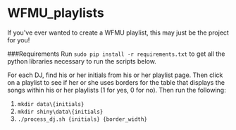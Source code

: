 # WFMU_playlists
If you've ever wanted to create a WFMU playlist, this may just be the project for you!

###Requirements
Run `sudo pip install -r requirements.txt` to get all the python libraries necessary to run the scripts below.

For each DJ, find his or her initials from his or her playlist page. Then click on a playlist to see if her or she uses borders for the table that displays the songs within his or her playlists (1 for yes, 0 for no). Then run the following:

1. `mkdir data\{initials}`
2. `mkdir shiny\data\{initials}`
3. `./process_dj.sh {initials} {border_width}`
